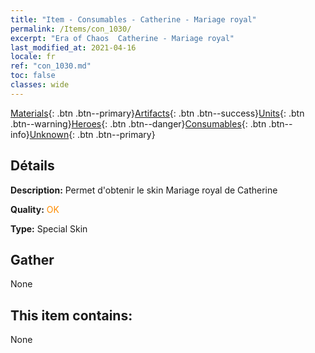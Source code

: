 ```yaml
---
title: "Item - Consumables - Catherine - Mariage royal"
permalink: /Items/con_1030/
excerpt: "Era of Chaos  Catherine - Mariage royal"
last_modified_at: 2021-04-16
locale: fr
ref: "con_1030.md"
toc: false
classes: wide
---
```

 [Materials](/fr/Items/){: .btn .btn--primary}[Artifacts](/fr/Items/Artifacts/){: .btn .btn--success}[Units](/fr/Items/Units/){: .btn .btn--warning}[Heroes](/fr/Items/Heroes/){: .btn .btn--danger}[Consumables](/fr/Items/Consumables/){: .btn .btn--info}[Unknown](/fr/Items/Unknown/){: .btn .btn--primary}

## Détails
 **Description:** Permet d'obtenir le skin Mariage royal de Catherine

 **Quality:** <span style="color: #FF8C00">OK</span>

 **Type:** Special Skin

## Gather

  None

## This item contains:

  None

